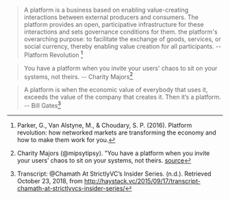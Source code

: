 <!-- TITLE: Definitions of a platform -->

> A platform is a business based on enabling value-creating interactions between external producers and consumers. The platform provides an open, participative infrastructure for these interactions and sets governance conditions for them. the platform's overarching purpose: to facilitate the exchange of goods, services, or social currency, thereby enabling value creation for all participants.
>  -- Platform Revolution [^1]

> You have a platform when you invite your users' chaos to sit on your systems, not theirs.
> -- Charity Majors[^2]

> A platform is when the economic value of everybody that uses it, exceeds the value of the company that creates it. Then it’s a platform.
> -- Bill Gates[^3]

[^1]: Parker, G., Van Alstyne, M., & Choudary, S. P. (2016). Platform revolution: how networked markets are transforming the economy and how to make them work for you.

[^2]: Charity Majors (@mipsytipsy). "You have a platform when you invite your users’ chaos to sit on your systems, not theirs. [source](https://twitter.com/mipsytipsy/status/1054230735589040129?s=20)

[^3]: Transcript: @Chamath At StrictlyVC’s Insider Series. (n.d.). Retrieved October 23, 2018, from http://haystack.vc/2015/09/17/transcript-chamath-at-strictlyvcs-insider-series/
